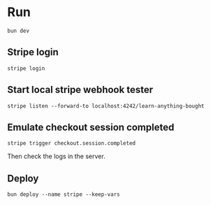 # Run

```
bun dev
```

## Stripe login

```
stripe login
```

## Start local stripe webhook tester

```
stripe listen --forward-to localhost:4242/learn-anything-bought
```

## Emulate checkout session completed

```
stripe trigger checkout.session.completed
```

Then check the logs in the server.

## Deploy

```
bun deploy --name stripe --keep-vars
```

